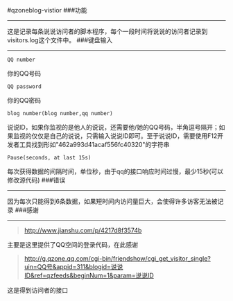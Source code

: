 #qzoneblog-vistior
###功能
***
这是记录每条说说访问者的脚本程序，每个一段时间将说说的访问者记录到visitors.log这个文件中。
###键盘输入
***
    QQ number
你的QQ号码

    QQ password
你的QQ密码

    blog number(blog number,qq number)
说说ID，如果你监视的是他人的说说，还需要他/她的QQ号码，半角逗号隔开；如果监视的仅仅是自己的说说，只需输入说说ID即可。至于说说ID，需要使用F12开发者工具找到形如"462a993d41acaf556fc40320"的字符串

    Pause(seconds, at last 15s)
每次获得数据的间隔时间，单位秒，由于qq的接口响应时间过慢，最少15秒(可以修改源代码)
###错误
***
因为每次只能得到6条数据，如果短时间内访问量巨大，会使得许多访客无法被记录
###感谢
***
>http://www.jianshu.com/p/4217d8f3574b
>

主要是这里提供了QQ空间的登录代码，在此感谢
>http://g.qzone.qq.com/cgi-bin/friendshow/cgi_get_visitor_single?uin=QQ号&appid=311&blogid=说说ID&ref=qzfeeds&beginNum=1&param=说说ID
>

这是得到访问者的接口